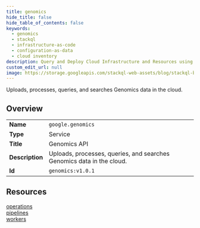 ```yaml
---
title: genomics
hide_title: false
hide_table_of_contents: false
keywords:
  - genomics
  - stackql
  - infrastructure-as-code
  - configuration-as-data
  - cloud inventory
description: Query and Deploy Cloud Infrastructure and Resources using SQL
custom_edit_url: null
image: https://storage.googleapis.com/stackql-web-assets/blog/stackql-blog-post-featured-image.png
---
```

Uploads, processes, queries, and searches Genomics data in the cloud.  
    

## Overview
<table><tbody>
<tr><td><b>Name</b></td><td><code>google.genomics</code></td></tr>
<tr><td><b>Type</b></td><td>Service</td></tr>
<tr><td><b>Title</b></td><td>Genomics API</td></tr>
<tr><td><b>Description</b></td><td>Uploads, processes, queries, and searches Genomics data in the cloud.</td></tr>
<tr><td><b>Id</b></td><td><code>genomics:v1.0.1</code></td></tr>
</tbody></table>

## Resources
<div class="row">
<div class="providerDocColumn">
<a href="/providers/google/genomics/operations/">operations</a><br />
<a href="/providers/google/genomics/pipelines/">pipelines</a><br />
</div>
<div class="providerDocColumn">
<a href="/providers/google/genomics/workers/">workers</a><br />
</div>
</div>

